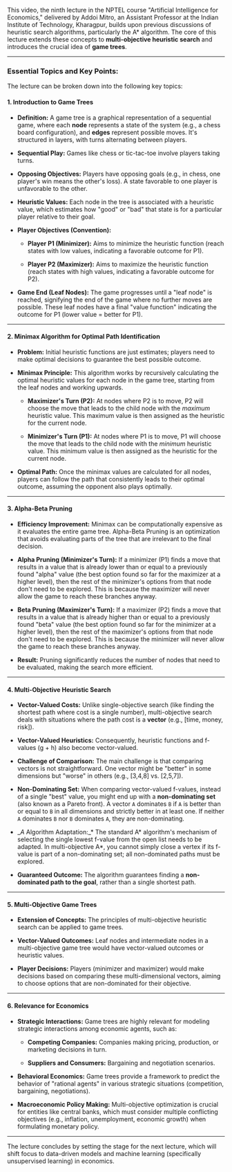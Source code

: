 This video, the ninth lecture in the NPTEL course "Artificial Intelligence for Economics," delivered by Addoi Mitro, an Assistant Professor at the Indian Institute of Technology, Kharagpur, builds upon previous discussions of heuristic search algorithms, particularly the A* algorithm. The core of this lecture extends these concepts to **multi-objective heuristic search** and introduces the crucial idea of **game trees**.

---

### Essential Topics and Key Points:

The lecture can be broken down into the following key topics:

#### 1. Introduction to Game Trees

- **Definition:** A game tree is a graphical representation of a sequential game, where each **node** represents a state of the system (e.g., a chess board configuration), and **edges** represent possible moves. It's structured in layers, with turns alternating between players.
    
- **Sequential Play:** Games like chess or tic-tac-toe involve players taking turns.
    
- **Opposing Objectives:** Players have opposing goals (e.g., in chess, one player's win means the other's loss). A state favorable to one player is unfavorable to the other.
    
- **Heuristic Values:** Each node in the tree is associated with a heuristic value, which estimates how "good" or "bad" that state is for a particular player relative to their goal.
    
- **Player Objectives (Convention):**
    
    - **Player P1 (Minimizer):** Aims to minimize the heuristic function (reach states with low values, indicating a favorable outcome for P1).
        
    - **Player P2 (Maximizer):** Aims to maximize the heuristic function (reach states with high values, indicating a favorable outcome for P2).
        
- **Game End (Leaf Nodes):** The game progresses until a "leaf node" is reached, signifying the end of the game where no further moves are possible. These leaf nodes have a final "value function" indicating the outcome for P1 (lower value = better for P1).
    
 
---

#### 2. Minimax Algorithm for Optimal Path Identification

- **Problem:** Initial heuristic functions are just estimates; players need to make optimal decisions to guarantee the best possible outcome.
    
- **Minimax Principle:** This algorithm works by recursively calculating the optimal heuristic values for each node in the game tree, starting from the leaf nodes and working upwards.
    
    - **Maximizer's Turn (P2):** At nodes where P2 is to move, P2 will choose the move that leads to the child node with the _maximum_ heuristic value. This maximum value is then assigned as the heuristic for the current node.
        
    - **Minimizer's Turn (P1):** At nodes where P1 is to move, P1 will choose the move that leads to the child node with the _minimum_ heuristic value. This minimum value is then assigned as the heuristic for the current node.
        
- **Optimal Path:** Once the minimax values are calculated for all nodes, players can follow the path that consistently leads to their optimal outcome, assuming the opponent also plays optimally.
    

---

#### 3. Alpha-Beta Pruning

- **Efficiency Improvement:** Minimax can be computationally expensive as it evaluates the entire game tree. Alpha-Beta Pruning is an optimization that avoids evaluating parts of the tree that are irrelevant to the final decision.
    
- **Alpha Pruning (Minimizer's Turn):** If a minimizer (P1) finds a move that results in a value that is already lower than or equal to a previously found "alpha" value (the best option found so far for the maximizer at a higher level), then the rest of the minimizer's options from that node don't need to be explored. This is because the maximizer will never allow the game to reach these branches anyway.
    
- **Beta Pruning (Maximizer's Turn):** If a maximizer (P2) finds a move that results in a value that is already higher than or equal to a previously found "beta" value (the best option found so far for the minimizer at a higher level), then the rest of the maximizer's options from that node don't need to be explored. This is because the minimizer will never allow the game to reach these branches anyway.
    
- **Result:** Pruning significantly reduces the number of nodes that need to be evaluated, making the search more efficient.
    

---

#### 4. Multi-Objective Heuristic Search

- **Vector-Valued Costs:** Unlike single-objective search (like finding the shortest path where cost is a single number), multi-objective search deals with situations where the path cost is a **vector** (e.g., [time, money, risk]).
    
- **Vector-Valued Heuristics:** Consequently, heuristic functions and f-values (g + h) also become vector-valued.
    
- **Challenge of Comparison:** The main challenge is that comparing vectors is not straightforward. One vector might be "better" in some dimensions but "worse" in others (e.g., [3,4,8] vs. [2,5,7]).
    
- **Non-Dominating Set:** When comparing vector-valued f-values, instead of a single "best" value, you might end up with a **non-dominating set** (also known as a Pareto front). A vector `A` dominates `B` if `A` is better than or equal to `B` in all dimensions and strictly better in at least one. If neither `A` dominates `B` nor `B` dominates `A`, they are non-dominating.
    
- __A_ Algorithm Adaptation:_* The standard A* algorithm's mechanism of selecting the single lowest f-value from the open list needs to be adapted. In multi-objective A*, you cannot simply close a vertex if its f-value is part of a non-dominating set; all non-dominated paths must be explored.
    
- **Guaranteed Outcome:** The algorithm guarantees finding a **non-dominated path to the goal**, rather than a single shortest path.
    

---

#### 5. Multi-Objective Game Trees

- **Extension of Concepts:** The principles of multi-objective heuristic search can be applied to game trees.
    
- **Vector-Valued Outcomes:** Leaf nodes and intermediate nodes in a multi-objective game tree would have vector-valued outcomes or heuristic values.
    
- **Player Decisions:** Players (minimizer and maximizer) would make decisions based on comparing these multi-dimensional vectors, aiming to choose options that are non-dominated for their objective.
    

---

#### 6. Relevance for Economics

- **Strategic Interactions:** Game trees are highly relevant for modeling strategic interactions among economic agents, such as:
    
    - **Competing Companies:** Companies making pricing, production, or marketing decisions in turn.
        
    - **Suppliers and Consumers:** Bargaining and negotiation scenarios.
        
- **Behavioral Economics:** Game trees provide a framework to predict the behavior of "rational agents" in various strategic situations (competition, bargaining, negotiations).
    
- **Macroeconomic Policy Making:** Multi-objective optimization is crucial for entities like central banks, which must consider multiple conflicting objectives (e.g., inflation, unemployment, economic growth) when formulating monetary policy.
    

---

The lecture concludes by setting the stage for the next lecture, which will shift focus to data-driven models and machine learning (specifically unsupervised learning) in economics.